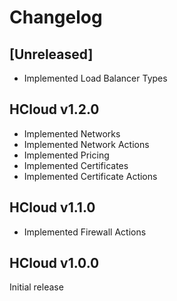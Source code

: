 # Changelog

## [Unreleased]

- Implemented Load Balancer Types

## HCloud v1.2.0

- Implemented Networks
- Implemented Network Actions
- Implemented Pricing
- Implemented Certificates
- Implemented Certificate Actions

## HCloud v1.1.0

- Implemented Firewall Actions

## HCloud v1.0.0

Initial release
